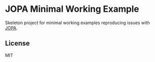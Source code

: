 # JOPA Minimal Working Example

Skeleton project for minimal working examples reproducing issues with [JOPA](https://github.com/kbss-cvut/jopa).

## License

MIT
